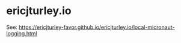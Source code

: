 # ericjturley.io

See:
https://ericjturley-favor.github.io/ericjturley.io/local-micronaut-logging.html